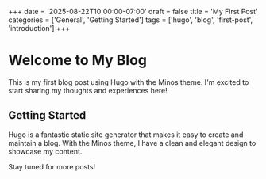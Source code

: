 +++
date = '2025-08-22T10:00:00-07:00'
draft = false
title = 'My First Post'
categories = ['General', 'Getting Started']
tags = ['hugo', 'blog', 'first-post', 'introduction']
+++

# Welcome to My Blog

This is my first blog post using Hugo with the Minos theme. I'm excited to start sharing my thoughts and experiences here!

## Getting Started

Hugo is a fantastic static site generator that makes it easy to create and maintain a blog. With the Minos theme, I have a clean and elegant design to showcase my content.

Stay tuned for more posts!
